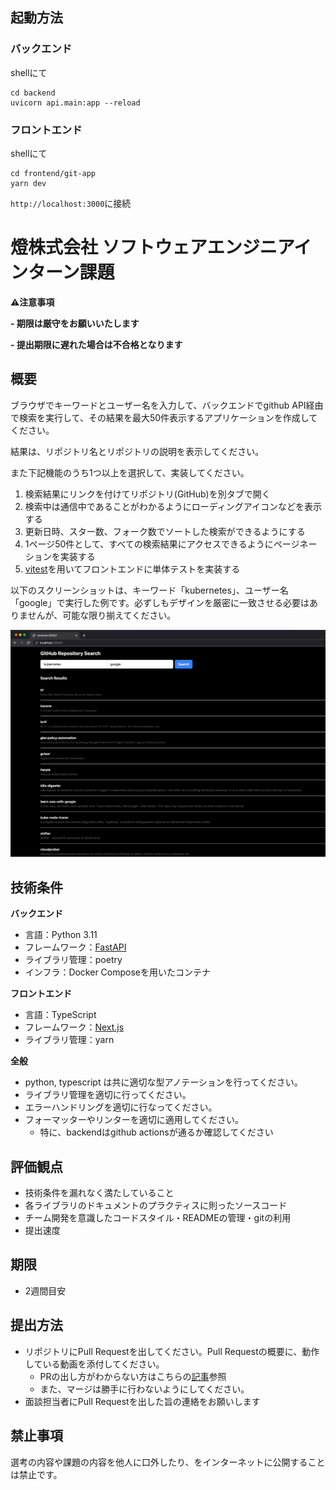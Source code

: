 ## 起動方法

### バックエンド
shellにて
```
cd backend
uvicorn api.main:app --reload
```

### フロントエンド
shellにて
```
cd frontend/git-app
yarn dev
```

`http://localhost:3000`に接続



# 燈株式会社 ソフトウェアエンジニアインターン課題

**⚠️注意事項**

**- 期限は厳守をお願いいたします**

**- 提出期限に遅れた場合は不合格となります**

## 概要

ブラウザでキーワードとユーザー名を入力して、バックエンドでgithub API経由で検索を実行して、その結果を最大50件表示するアプリケーションを作成してください。

結果は、リポジトリ名とリポジトリの説明を表示してください。

また下記機能のうち1つ以上を選択して、実装してください。
1. 検索結果にリンクを付けてリポジトリ(GitHub)を別タブで開く
2. 検索中は通信中であることがわかるようにローディングアイコンなどを表示する
3. 更新日時、スター数、フォーク数でソートした検索ができるようにする
4. 1ページ50件として、すべての検索結果にアクセスできるようにページネーションを実装する
5. [vitest](https://vitest.dev/)を用いてフロントエンドに単体テストを実装する

以下のスクリーンショットは、キーワード「kubernetes」、ユーザー名「google」で実行した例です。必ずしもデザインを厳密に一致させる必要はありませんが、可能な限り揃えてください。

![image](./sample.png)

## 技術条件

**バックエンド**
- 言語：Python 3.11
- フレームワーク：[FastAPI](https://fastapi.tiangolo.com/ja/)
- ライブラリ管理：poetry
- インフラ：Docker Composeを用いたコンテナ

**フロントエンド**
- 言語：TypeScript
- フレームワーク：[Next.js](https://nextjs.org/)
- ライブラリ管理：yarn

**全般**
- python, typescript は共に適切な型アノテーションを行ってください。
- ライブラリ管理を適切に行ってください。
- エラーハンドリングを適切に行なってください。
- フォーマッターやリンターを適切に適用してください。
  - 特に、backendはgithub actionsが通るか確認してください

## 評価観点

- 技術条件を漏れなく満たしていること
- 各ライブラリのドキュメントのプラクティスに則ったソースコード
- チーム開発を意識したコードスタイル・READMEの管理・gitの利用 
- 提出速度

## 期限

- 2週間目安

## 提出方法

- リポジトリにPull Requestを出してください。Pull Requestの概要に、動作している動画を添付してください。
    - PRの出し方がわからない方はこちらの[記事](https://tonari-it.com/github-pull-request/)参照
    - また、マージは勝手に行わないようにしてください。
- 面談担当者にPull Requestを出した旨の連絡をお願いします

## 禁止事項

選考の内容や課題の内容を他人に口外したり、をインターネットに公開することは禁止です。
